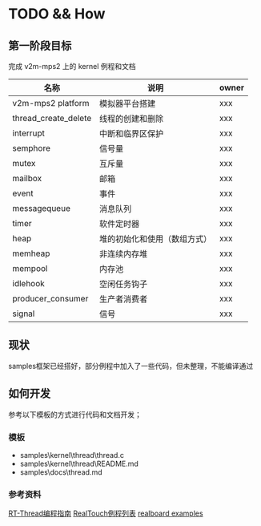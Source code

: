 # TODO && How #

## 第一阶段目标 ##

完成 v2m-mps2 上的 kernel 例程和文档

| 名称 | 说明 | owner |
| ---- | ---- | ---- |
| v2m-mps2 platform| 模拟器平台搭建 | xxx |
| thread_create_delete | 线程的创建和删除 | xxx |
| interrupt | 中断和临界区保护 | xxx |
| semphore | 信号量 | xxx |
| mutex | 互斥量 | xxx |
| mailbox | 邮箱 | xxx |
| event | 事件 | xxx |
| messagequeue | 消息队列 | xxx |
| timer | 软件定时器 | xxx |
| heap | 堆的初始化和使用（数组方式） | xxx |
| memheap | 非连续内存堆 | xxx |
| mempool | 内存池 | xxx |
| idlehook | 空闲任务钩子 | xxx |
| producer_consumer | 生产者消费者 | xxx |
| signal | 信号 | xxx |

## 现状 ##

samples框架已经搭好，部分例程中加入了一些代码，但未整理，不能编译通过

## 如何开发 ##

参考以下模板的方式进行代码和文档开发；

### 模板 ###

* samples\kernel\thread\thread.c
* samples\kernel\thread\README.md
* samples\docs\thread.md

### 参考资料 ###

[RT-Thread编程指南](https://www.rt-thread.org/document/site/docs/tools/env/env-user-manual/)
[RealTouch例程列表](https://www.rt-thread.org/qa/thread-1877-1-1.html)
[realboard examples](https://github.com/RT-Thread/realboard-lpc4088/tree/master/software/rtthread_examples/examples)